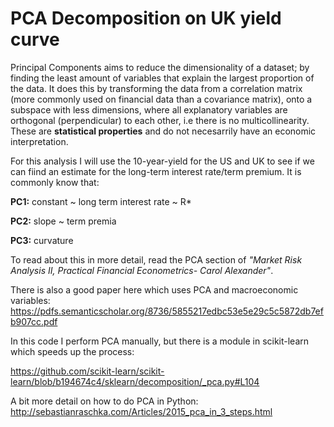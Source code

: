 # PCA Decomposition on UK yield curve

Principal Components aims to reduce the dimensionality of a dataset; by finding the least amount of variables that explain the largest proportion of the data. It does this by transforming the data from a correlation matrix (more commonly used on financial data than a covariance matrix), onto a subspace with less dimensions, where all explanatory variables are orthogonal (perpendicular) to each other, i.e there is no multicollinearity. These are <b>statistical properties</b> and do not necesarrily have an economic interpretation.

For this analysis I will use the 10-year-yield for the US and UK to see if we can fiind an estimate for the long-term interest rate/term premium. It is commonly know that:

<b>PC1:</b> constant ~ long term interest rate ~ R*

<b>PC2:</b> slope ~ term premia

<b>PC3:</b> curvature

To read about this in more detail, read the PCA section of <i>"Market Risk Analysis II, Practical Financial Econometrics- Carol Alexander"</i>.

There is also a good paper here which uses PCA and macroeconomic variables: https://pdfs.semanticscholar.org/8736/5855217edbc53e5e29c5c5872db7efb907cc.pdf

In this code I perform PCA manually, but there is a module in scikit-learn which speeds up the process:

https://github.com/scikit-learn/scikit-learn/blob/b194674c4/sklearn/decomposition/_pca.py#L104

A bit more detail on how to do PCA in Python: http://sebastianraschka.com/Articles/2015_pca_in_3_steps.html
